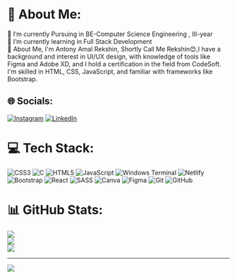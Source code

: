 # 💫 About Me:
🔭 I’m currently Pursuing in BE-Computer Science Engineering , III-year<br>🌱 I’m currently learning in Full Stack Development<br>💬 About Me, I'm Antony Amal Rekshin, Shortly Call Me Rekshin😊,I have a background and interest in UI/UX design, with knowledge of tools like Figma and Adobe XD, and I hold a certification in the field from CodeSoft. I'm skilled in HTML, CSS, JavaScript, and familiar with frameworks like Bootstrap.<br>


## 🌐 Socials:
[![Instagram](https://img.shields.io/badge/Instagram-%23E4405F.svg?logo=Instagram&logoColor=white)](https://instagram.com/_rekx_in) [![LinkedIn](https://img.shields.io/badge/LinkedIn-%230077B5.svg?logo=linkedin&logoColor=white)](https://www.linkedin.com/in/antony-amal-rekshin-a-751537281?utm_source=share&utm_campaign=share_via&utm_content=profile&utm_medium=android_app) 

# 💻 Tech Stack:
![CSS3](https://img.shields.io/badge/css3-%231572B6.svg?style=flat&logo=css3&logoColor=white) ![C](https://img.shields.io/badge/c-%2300599C.svg?style=flat&logo=c&logoColor=white) ![HTML5](https://img.shields.io/badge/html5-%23E34F26.svg?style=flat&logo=html5&logoColor=white) ![JavaScript](https://img.shields.io/badge/javascript-%23323330.svg?style=flat&logo=javascript&logoColor=%23F7DF1E) ![Windows Terminal](https://img.shields.io/badge/Windows%20Terminal-%234D4D4D.svg?style=flat&logo=windows-terminal&logoColor=white) ![Netlify](https://img.shields.io/badge/netlify-%23000000.svg?style=flat&logo=netlify&logoColor=#00C7B7) ![Bootstrap](https://img.shields.io/badge/bootstrap-%238511FA.svg?style=flat&logo=bootstrap&logoColor=white) ![React](https://img.shields.io/badge/react-%2320232a.svg?style=flat&logo=react&logoColor=%2361DAFB) ![SASS](https://img.shields.io/badge/SASS-hotpink.svg?style=flat&logo=SASS&logoColor=white) ![Canva](https://img.shields.io/badge/Canva-%2300C4CC.svg?style=flat&logo=Canva&logoColor=white) ![Figma](https://img.shields.io/badge/figma-%23F24E1E.svg?style=flat&logo=figma&logoColor=white) ![Git](https://img.shields.io/badge/git-%23F05033.svg?style=flat&logo=git&logoColor=white) ![GitHub](https://img.shields.io/badge/github-%23121011.svg?style=flat&logo=github&logoColor=white)
# 📊 GitHub Stats:
![](https://github-readme-stats.vercel.app/api?username=Amal-Rekshin&theme=dark&hide_border=false&include_all_commits=true&count_private=true)<br/>
![](https://github-readme-streak-stats.herokuapp.com/?user=Amal-Rekshin&theme=dark&hide_border=false)<br/>
![](https://github-readme-stats.vercel.app/api/top-langs/?username=Amal-Rekshin&theme=dark&hide_border=false&include_all_commits=true&count_private=true&layout=compact)

---
[![](https://visitcount.itsvg.in/api?id=Amal-Rekshin&icon=10&color=0)](https://visitcount.itsvg.in)

<!-- Proudly created with GPRM ( https://gprm.itsvg.in ) -->
